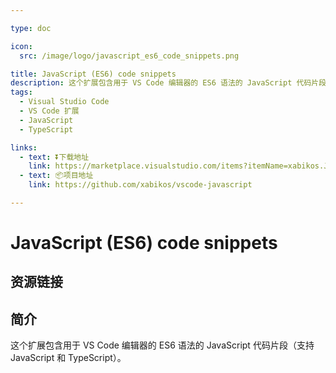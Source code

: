 ```yaml
---

type: doc

icon:
  src: /image/logo/javascript_es6_code_snippets.png

title: JavaScript (ES6) code snippets
description: 这个扩展包含用于 VS Code 编辑器的 ES6 语法的 JavaScript 代码片段（支持 JavaScript 和 TypeScript）。
tags:
  - Visual Studio Code
  - VS Code 扩展
  - JavaScript
  - TypeScript

links:
  - text: ⏬下载地址
    link: https://marketplace.visualstudio.com/items?itemName=xabikos.JavaScriptSnippets
  - text: 📦项目地址
    link: https://github.com/xabikos/vscode-javascript

---
```


<ShowLogo />

# JavaScript (ES6) code snippets

<ShowTags />

<ShowBreadcrumb />

## 资源链接

<ShowLinks />

## 简介

这个扩展包含用于 VS Code 编辑器的 ES6 语法的 JavaScript 代码片段（支持 JavaScript 和 TypeScript）。

